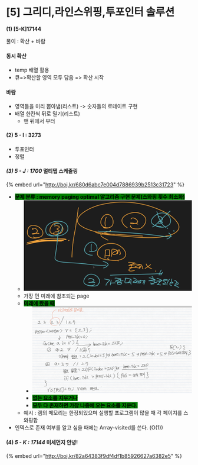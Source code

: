# \[5] 그리디,라인스위핑,투포인터 솔루션

**(1) \[5-K]17144**

풀이 : 확산 + 바람

#### 동시 확산

* temp 배열 활용
* 큐=>확산할 영역 모두 담음 => 확산 시작&#x20;

#### 바람

* 영역들을 미리 뽑아냄(리스트) -> 숫자들의 로테이트 구현
* 배열 한칸씩 뒤로 밀기(리스트)
  * 맨 뒤에서 부터

#### (2) 5 - I : 3273

* 투포인터
* 정렬&#x20;

#### _(3) 5 - J : 1700_ 멀티탭 스케줄링

{% embed url="http://boj.kr/680d6abc7e004d7886939b2513c31723" %}

* <mark style="background-color:green;">**문제 분류 : memory paging optimal 알고리즘 구현 문제(스와핑 횟수 최소화)**</mark>
  * ![](<../.gitbook/assets/image (25).png>)
  * 가장 먼 미래에 참조되는 page
  * <mark style="background-color:green;">**미래에 봤을 때**</mark>
    * ![](<../.gitbook/assets/image (26).png>)
    * <mark style="background-color:green;">**없는 요소를 지우거나**</mark>
    * <mark style="background-color:green;">**모두 다 존재하면 가장 나중에 오는 요소를 지운다.**</mark>
  * 예시 : 램의 메모리는 한정되있으며 실행할 프로그램이 많을 때 각 페이지를 스와핑함
* 인덱스로 존재 여부를 알고 싶을 때에는 Array-visited를 쓴다. (O(1))

#### (4) _5 - K : 17144_ 미세먼지 안녕!

{% embed url="http://boj.kr/82a64383f9df4df1b85926627a6382e5" %}
